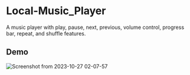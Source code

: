 # Local-Music_Player
A music player with play, pause, next, previous, volume control, progress bar, repeat, and shuffle features.


## Demo


![Screenshot from 2023-10-27 02-07-57](https://github.com/Dennis-DW/Local-Music_Player/assets/115493939/15ad7a5d-3cfa-4579-8871-d10713041669)
